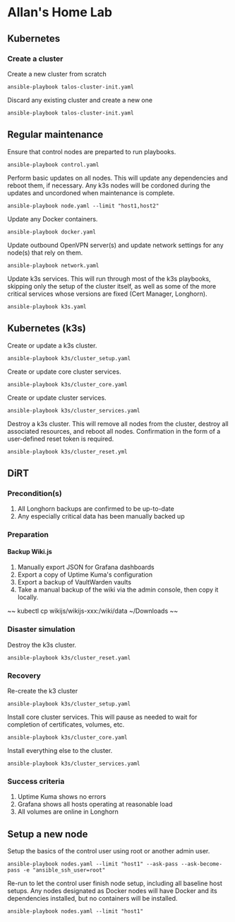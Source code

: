 # Allan's Home Lab

## Kubernetes

### Create a cluster

Create a new cluster from scratch

~~~
ansible-playbook talos-cluster-init.yaml
~~~

Discard any existing cluster and create a new one

~~~
ansible-playbook talos-cluster-init.yaml 
~~~

## Regular maintenance

Ensure that control nodes are preparted to run playbooks.

~~~
ansible-playbook control.yaml
~~~

Perform basic updates on all nodes.  This will update any dependencies and reboot them, if necessary.  Any k3s nodes will be cordoned during the updates and uncordoned when maintenance is complete.

~~~
ansible-playbook node.yaml --limit "host1,host2"
~~~

Update any Docker containers.

~~~
ansible-playbook docker.yaml
~~~

Update outbound OpenVPN server(s) and update network settings for any node(s) that rely on them.

~~~
ansible-playbook network.yaml
~~~

Update k3s services.  This will run through most of the k3s playbooks, skipping only the setup of the cluster itself, as well as some of the more critical services whose versions are fixed (Cert Manager, Longhorn).

~~~
ansible-playbook k3s.yaml
~~~

## Kubernetes (k3s)

Create or update a k3s cluster.

~~~
ansible-playbook k3s/cluster_setup.yaml
~~~

Create or update core cluster services.

~~~
ansible-playbook k3s/cluster_core.yaml
~~~

Create or update cluster services.

~~~
ansible-playbook k3s/cluster_services.yaml
~~~

Destroy a k3s cluster.  This will remove all nodes from the cluster, destroy all associated resources, and reboot all nodes.  Confirmation in the form of a user-defined reset token is required.

~~~
ansible-playbook k3s/cluster_reset.yml
~~~

## DiRT

### Precondition(s)

1. All Longhorn backups are confirmed to be up-to-date
1. Any especially critical data has been manually backed up

### Preparation

#### Backup Wiki.js

1. Manually export JSON for Grafana dashboards
1. Export a copy of Uptime Kuma's configuration
1. Export a backup of VaultWarden vaults
1. Take a manual backup of the wiki via the admin console, then copy it locally.

~~
kubectl cp wikijs/wikijs-xxx:/wiki/data ~/Downloads
~~

### Disaster simulation

Destroy the k3s cluster.

~~~
ansible-playbook k3s/cluster_reset.yaml
~~~

### Recovery

Re-create the k3 cluster

~~~
ansible-playbook k3s/cluster_setup.yaml
~~~

Install core cluster services.  This will pause as needed to wait for completion of certificates, volumes, etc.

~~~
ansible-playbook k3s/cluster_core.yaml
~~~

Install everything else to the cluster.

~~~
ansible-playbook k3s/cluster_services.yaml
~~~

### Success criteria

1. Uptime Kuma shows no errors
1. Grafana shows all hosts operating at reasonable load
1. All volumes are online in Longhorn

## Setup a new node

Setup the basics of the control user using root or another admin user.  

~~~
ansible-playbook nodes.yaml --limit "host1" --ask-pass --ask-become-pass -e "ansible_ssh_user=root"
~~~

Re-run to let the control user finish node setup, including all baseline host setups.  Any nodes designated as Docker nodes will have Docker and its dependencies installed, but no containers will be installed.

~~~
ansible-playbook nodes.yaml --limit "host1"
~~~
